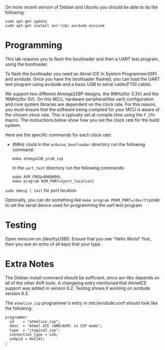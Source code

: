 On more recent verison of Debian and Ubuntu you should be able to do the following:
```
sudo apt-get update
sudo apt-get install avr-libc avrdude minicom
```

# Programming
This lab requires you to flash the bootloader and then a UART test program,
using the bootloader.

To flash the bootloader you need an Atmel ICE In System Programmer(ISP)
and avrdude. Once you have the bootloader flashed, you can load the UART
test program using avrdude and a basic USB to serial cable(FTDI cable).

We support two different Atmega328P designs, the 8MHz(for 3.3V) and the
16MHz(for 5V). On this MCU, hardware peripheral(like uart) configuration
and core system libraries are dependent on the clock rate.
For this reason, you must ensure that the software being compiled for
your MCU is aware of the chosen clock rate. This is typically set at
compile time using the `F_CPU` macro. The instructions below show
how you set the clock rate for the build system.

Here are the specific commands for each clock rate:

* 8MHz clock
  In the `arduino_bootloader` directory run the following command:
  ```
  make atmega328_pro8_isp
  ```
  In the `uart_test` directory run the following commands:
  ```
  make AVR_FREQ=8000000L
  make program RGM_PORT=[port_location]
  ```

`sudo dmesg | tail` for port location

Optionally, you can do something like `make program PRGM_PORT=/dev/ttyUSB0`
to set the serial device used for programming the uart test program.

# Testing
Open minicom on /dev/ttyUSB0.
Ensure that you see "Hello World" first, then you see an echo of all keys that your type.

# Extra Notes
The Debian install command should be sufficient, since avr-libc depends
on all of the other AVR tools.
A changelog entry mentioned that AtmelICE support was added in
version 6.2. Testing shows it working on avrdude version 6.3.

The `atmelice_isp` programmer's entry in /etc/avrdude.conf should look like the following:
```
programmer
  id    = "atmelice_isp";
  desc  = "Atmel-ICE (ARM/AVR) in ISP mode";
  type  = "jtagice3_isp";
  connection_type = usb;
  usbpid = 0x2141;
;
```

